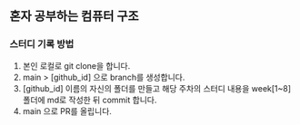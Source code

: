 ## 혼자 공부하는 컴퓨터 구조

### 스터디 기록 방법

1. 본인 로컬로 git clone을 합니다.
2. main > [github_id] 으로 branch를 생성합니다.
3. [github_id] 이름의 자신의 폴더를 만들고 해당 주차의 스터디 내용을 week[1~8] 폴더에 md로 작성한 뒤 commit 합니다.
4. main 으로 PR를 올립니다.
